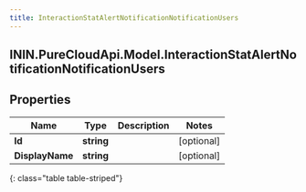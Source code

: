 ```yaml
---
title: InteractionStatAlertNotificationNotificationUsers
---
```

## ININ.PureCloudApi.Model.InteractionStatAlertNotificationNotificationUsers

## Properties

|Name | Type | Description | Notes|
|------------ | ------------- | ------------- | -------------|
| **Id** | **string** |  | [optional] |
| **DisplayName** | **string** |  | [optional] |
{: class="table table-striped"}


